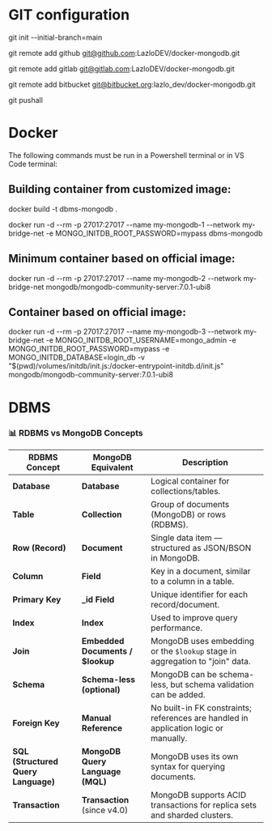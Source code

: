 # GIT configuration

git init --initial-branch=main

git remote add github git@github.com:LazloDEV/docker-mongodb.git

git remote add gitlab git@gitlab.com:LazloDEV/docker-mongodb.git

git remote add bitbucket git@bitbucket.org:lazlo_dev/docker-mongodb.git

git pushall



# Docker

The following commands must be run in a Powershell terminal or in VS Code terminal:

## Building container from customized image:

docker build -t dbms-mongodb .

docker run -d --rm -p 27017:27017 --name my-mongodb-1 --network my-bridge-net -e MONGO_INITDB_ROOT_PASSWORD=mypass dbms-mongodb

## Minimum container based on official image:

docker run -d --rm -p 27017:27017 --name my-mongodb-2 --network my-bridge-net mongodb/mongodb-community-server:7.0.1-ubi8

## Container based on official image:

docker run -d --rm -p 27017:27017 --name my-mongodb-3 --network my-bridge-net -e MONGO_INITDB_ROOT_USERNAME=mongo_admin -e MONGO_INITDB_ROOT_PASSWORD=mypass -e MONGO_INITDB_DATABASE=login_db -v "$(pwd)/volumes/initdb/init.js:/docker-entrypoint-initdb.d/init.js" mongodb/mongodb-community-server:7.0.1-ubi8



# DBMS

### 📊 RDBMS vs MongoDB Concepts

| **RDBMS Concept**      | **MongoDB Equivalent**         | **Description** |
|------------------------|-------------------------------|------------------|
| **Database**           | **Database**                  | Logical container for collections/tables. |
| **Table**              | **Collection**                | Group of documents (MongoDB) or rows (RDBMS). |
| **Row (Record)**       | **Document**                  | Single data item — structured as JSON/BSON in MongoDB. |
| **Column**             | **Field**                     | Key in a document, similar to a column in a table. |
| **Primary Key**        | **_id Field**                 | Unique identifier for each record/document. |
| **Index**              | **Index**                     | Used to improve query performance. |
| **Join**               | **Embedded Documents / $lookup** | MongoDB uses embedding or the `$lookup` stage in aggregation to "join" data. |
| **Schema**             | **Schema-less (optional)**    | MongoDB can be schema-less, but schema validation can be added. |
| **Foreign Key**        | **Manual Reference**          | No built-in FK constraints; references are handled in application logic or manually. |
| **SQL (Structured Query Language)** | **MongoDB Query Language (MQL)** | MongoDB uses its own syntax for querying documents. |
| **Transaction**        | **Transaction** (since v4.0)  | MongoDB supports ACID transactions for replica sets and sharded clusters. |
